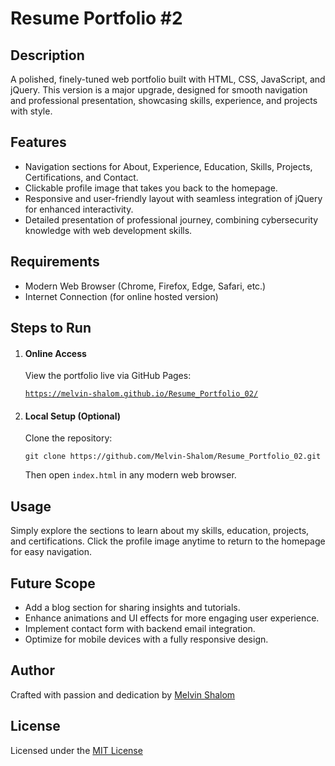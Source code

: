 <h1>Resume Portfolio #2</h1>

<h2>Description</h2>
<p>
  A polished, finely-tuned web portfolio built with HTML, CSS, JavaScript, and jQuery. This version is a major upgrade, designed for smooth navigation and professional presentation, showcasing skills, experience, and projects with style.
</p>

<h2>Features</h2>
<ul>
  <li>Navigation sections for About, Experience, Education, Skills, Projects, Certifications, and Contact.</li>
  <li>Clickable profile image that takes you back to the homepage.</li>
  <li>Responsive and user-friendly layout with seamless integration of jQuery for enhanced interactivity.</li>
  <li>Detailed presentation of professional journey, combining cybersecurity knowledge with web development skills.</li>
</ul>

<h2>Requirements</h2>
<ul>
  <li>Modern Web Browser (Chrome, Firefox, Edge, Safari, etc.)</li>
  <li>Internet Connection (for online hosted version)</li>
</ul>

<h2>Steps to Run</h2>
<ol>
  <li>
    <h4>Online Access</h4>
    <p>View the portfolio live via GitHub Pages:</p>
    <code><a href="https://melvin-shalom.github.io/Resume_Portfolio_02/" target="_blank" rel="noopener noreferrer">https://melvin-shalom.github.io/Resume_Portfolio_02/</a></code>
  </li>
  <li>
    <h4>Local Setup (Optional)</h4>
    <p>Clone the repository:</p>
    <code>git clone https://github.com/Melvin-Shalom/Resume_Portfolio_02.git</code><br>
    <p>Then open <code>index.html</code> in any modern web browser.</p>
  </li>
</ol>

<h2>Usage</h2>
<p>
  Simply explore the sections to learn about my skills, education, projects, and certifications. Click the profile image anytime to return to the homepage for easy navigation.
</p>

<h2>Future Scope</h2>
<ul>
  <li>Add a blog section for sharing insights and tutorials.</li>
  <li>Enhance animations and UI effects for more engaging user experience.</li>
  <li>Implement contact form with backend email integration.</li>
  <li>Optimize for mobile devices with a fully responsive design.</li>
</ul>

<h2>Author</h2>
<p>
  Crafted with passion and dedication by <a href="https://github.com/Melvin-Shalom">Melvin Shalom</a>
</p>

<h2>License</h2>
<p>
  Licensed under the <a href="https://opensource.org/licenses/MIT">MIT License</a>
</p>
